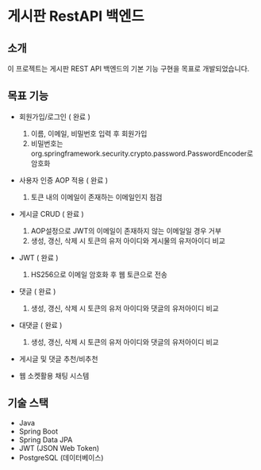 # 게시판 RestAPI 백엔드

## 소개
이 프로젝트는 게시판 REST API 백엔드의 기본 기능 구현을 목표로 개발되었습니다.

## 목표 기능
- 회원가입/로그인 ( 완료 )
  1. 이름, 이메일, 비밀번호 입력 후 회원가입
  2. 비밀번호는 org.springframework.security.crypto.password.PasswordEncoder로 암호화

- 사용자 인증 AOP 적용 ( 완료 )
  1. 토큰 내의 이메일이 존재하는 이메일인지 점검

- 게시글 CRUD ( 완료 )
  1. AOP설정으로 JWT의 이메일이 존재하지 않는 이메일일 경우 거부
  2. 생성, 갱신, 삭제 시 토큰의 유저 아이디와 게시물의 유저아이디 비교

- JWT ( 완료 )
  1. HS256으로 이메일 암호화 후 웹 토큰으로 전송

- 댓글 ( 완료 )
  1. 생성, 갱신, 삭제 시 토큰의 유저 아이디와 댓글의 유저아이디 비교
     
- 대댓글 ( 완료 )
  1. 생성, 갱신, 삭제 시 토큰의 유저 아이디와 댓글의 유저아이디 비교

- 게시글 및 댓글 추천/비추천
- 웹 소켓활용 채팅 시스템

## 기술 스택
- Java
- Spring Boot
- Spring Data JPA
- JWT (JSON Web Token)
- PostgreSQL (데이터베이스)
